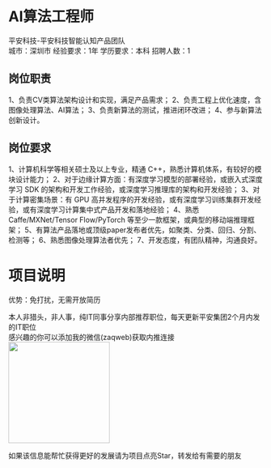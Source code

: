 # AI算法工程师
平安科技-平安科技智能认知产品团队  
城市：深圳市 经验要求：1年 学历要求：本科  招聘人数：1

## 岗位职责
1、负责CV类算法架构设计和实现，满足产品需求；
 2、负责工程上优化速度，含图像处理算法、AI算法；
 3、负责新算法的测试，推进闭环改进；
 4、参与新算法创新设计。

## 岗位要求
1、计算机科学等相关硕士及以上专业，精通 C++，熟悉计算机体系，有较好的模块设计能力；
 2、对于边缘计算方面：有深度学习模型的部署经验，或嵌入式深度学习 SDK 的架构和开发工作经验，或深度学习推理库的架构和开发经验；
 3、对于计算密集场景：有 GPU 高并发程序的开发经验，或有深度学习训练集群开发经验，或有深度学习计算集中式产品开发和落地经验；
 4、熟悉 Caffe/MXNet/Tensor Flow/PyTorch 等至少一款框架，或典型的移动端推理框架；
 5、有算法产品落地或顶级paper发布者优先，如聚类、分类、回归、分割、检测等；
 6、熟悉图像处理算法者优先；
 7、开发态度，有团队精神，沟通良好。

# 项目说明

优势：免打扰，无需开放简历

本人非猎头，非人事，纯IT同事分享内部推荐职位，每天更新平安集团2个月内发的IT职位  
感兴趣的你可以添加我的微信(zaqweb)获取内推连接  
<img src="https://github.com/zaqweb/PA-IT-JOBS/blob/master/WechatICode.jpeg"  height="200" width="200">

如果该信息能帮忙获得更好的发展请为项目点亮Star，转发给有需要的朋友




